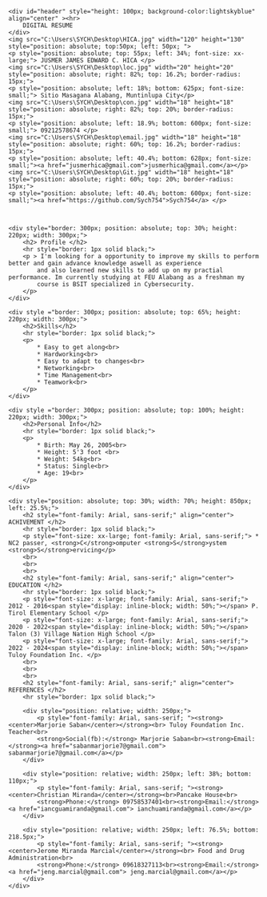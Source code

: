 <!DOCTYPE html>
<body>

    <div id="header" style="height: 100px; background-color:lightskyblue" align="center" ><hr>
        DIGITAL RESUME
    </div>
    <img src="C:\Users\SYCH\Desktop\HICA.jpg" width="120" height="130" style="position: absolute; top:50px; left: 50px; ">
    <p style="position: absolute; top: 55px; left: 34%; font-size: xx-large;"> JUSMER JAMES EDWARD C. HICA </p>
    <img src="C:\Users\SYCH\Desktop\loc.jpg" width="20" height="20" style="position: absolute; right: 82%; top: 16.2%; border-radius: 15px;">
    <p style="position: absolute; left: 18%; bottom: 625px; font-size: small;"> Sitio Masagana Alabang, Muntinlupa City</p>
    <img src="C:\Users\SYCH\Desktop\con.jpg" width="18" height="18" style="position: absolute; right: 82%; top: 20%; border-radius: 15px;">  
    <p style="position: absolute; left: 18.9%; bottom: 600px; font-size: small;"> 09212578674 </p>
    <img src="C:\Users\SYCH\Desktop\email.jpg" width="18" height="18" style="position: absolute; right: 60%; top: 16.2%; border-radius: 15px;">  
    <p style="position: absolute; left: 40.4%; bottom: 628px; font-size: small;"><a href="jusmerhica@gmail.com">jusmerhica@gmail.com</a></p>
    <img src="C:\Users\SYCH\Desktop\Git.jpg" width="18" height="18" style="position: absolute; right: 60%; top: 20%; border-radius: 15px;">
    <p style="position: absolute; left: 40.4%; bottom: 600px; font-size: small;"><a href="https://github.com/Sych754">Sych754</a> </p>
  


    <div style="border: 300px; position: absolute; top: 30%; height: 220px; width: 300px;">
        <h2> Profile </h2>
        <hr style="border: 1px solid black;">
        <p > I'm looking for a opportunity to improve my skills to perform better and gain advance knowledge aswell as experience
            and also learned new skills to add up on my practial performance. Im currently studying at FEU Alabang as a freshman my 
            course is BSIT specialized in Cybersecurity.
        </p>
    </div>

    <div style ="border: 300px; position: absolute; top: 65%; height: 220px; width: 300px;">
        <h2>Skills</h2>
        <hr style="border: 1px solid black;">
        <p>
            * Easy to get along<br>
            * Hardworking<br>
            * Easy to adapt to changes<br>
            * Networking<br>
            * Time Management<br>
            * Teamwork<br>
        </p>
    </div>

    <div style ="border: 300px; position: absolute; top: 100%; height: 220px; width: 300px;">
        <h2>Personal Info</h2>
        <hr style="border: 1px solid black;">
        <p>
            * Birth: May 26, 2005<br>
            * Height: 5'3 foot <br>
            * Weight: 54kg<br>
            * Status: Single<br>
            * Age: 19<br>
        </p>
    </div>

    <div style="position: absolute; top: 30%; width: 70%; height: 850px; left: 25.5%;">
        <h2 style="font-family: Arial, sans-serif;" align="center"> ACHIVEMENT </h2>
        <hr style="border: 1px solid black;">
        <p style="font-size: xx-large; font-family: Arial, sans-serif;"> * NC2 passer, <strong>C</strong>omputer <strong>S</strong>ystem <strong>S</strong>ervicing</p>
        <br>
        <br>
        <br>
        <h2 style="font-family: Arial, sans-serif;" align="center"> EDUCATION </h2>
        <hr style="border: 1px solid black;">
        <p style="font-size: x-large; font-family: Arial, sans-serif;"> 2012 - 2016<span style="display: inline-block; width: 50%;"></span> P. Tirol Elementary School </p>
        <p style="font-size: x-large; font-family: Arial, sans-serif;"> 2020 - 2022<span style="display: inline-block; width: 50%;"></span> Talon (3) Village Nation High School </p>
        <p style="font-size: x-large; font-family: Arial, sans-serif;"> 2022 - 2024<span style="display: inline-block; width: 50%;"></span> Tuloy Foundation Inc. </p>
        <br>
        <br>
        <br>
        <h2 style="font-family: Arial, sans-serif;" align="center"> REFERENCES </h2>
        <hr style="border: 1px solid black;">

        <div style="position: relative; width: 250px;">
            <p style="font-family: Arial, sans-serif; "><strong><center>Marjorie Saban</center></strong><br> Tuloy Foundation Inc. Teacher<br>
            <strong>Social(fb):</strong> Marjorie Saban<br><strong>Email:</strong><a href="sabanmarjorie7@gmail.com"> sabanmarjorie7@gmail.com</a></p>
        </div>

        <div style="position: relative; width: 250px; left: 38%; bottom: 110px;">
            <p style="font-family: Arial, sans-serif; "><strong><center>Christian Miranda</center></strong><br>Pancake House<br>
            <strong>Phone:</strong> 09758537401<br><strong>Email:</strong><a href="iancguamiranda@gmail.com"> ianchuamiranda@gmail.com</a></p>
        </div>

        <div style="position: relative; width: 250px; left: 76.5%; bottom: 218.5px;">
            <p style="font-family: Arial, sans-serif; "><strong><center>Jerome Miranda Marcial</center></strong><br> Food and Drug Administration<br>
            <strong>Phone:</strong> 09618327113<br><strong>Email:</strong><a href="jeng.marcial@gmail.com"> jeng.marcial@gmail.com</a></p>
        </div>
    </div>

</body>
</html>
